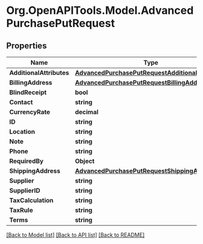 # Org.OpenAPITools.Model.AdvancedPurchasePutRequest

## Properties

Name | Type | Description | Notes
------------ | ------------- | ------------- | -------------
**AdditionalAttributes** | [**AdvancedPurchasePutRequestAdditionalAttributes**](AdvancedPurchasePutRequestAdditionalAttributes.md) |  | [optional] 
**BillingAddress** | [**AdvancedPurchasePutRequestBillingAddress**](AdvancedPurchasePutRequestBillingAddress.md) |  | [optional] 
**BlindReceipt** | **bool** |  | [optional] 
**Contact** | **string** |  | [optional] 
**CurrencyRate** | **decimal** |  | [optional] 
**ID** | **string** |  | [optional] 
**Location** | **string** |  | [optional] 
**Note** | **string** |  | [optional] 
**Phone** | **string** |  | [optional] 
**RequiredBy** | **Object** |  | [optional] 
**ShippingAddress** | [**AdvancedPurchasePutRequestShippingAddress**](AdvancedPurchasePutRequestShippingAddress.md) |  | [optional] 
**Supplier** | **string** |  | [optional] 
**SupplierID** | **string** |  | [optional] 
**TaxCalculation** | **string** |  | [optional] 
**TaxRule** | **string** |  | [optional] 
**Terms** | **string** |  | [optional] 

[[Back to Model list]](../README.md#documentation-for-models) [[Back to API list]](../README.md#documentation-for-api-endpoints) [[Back to README]](../README.md)

